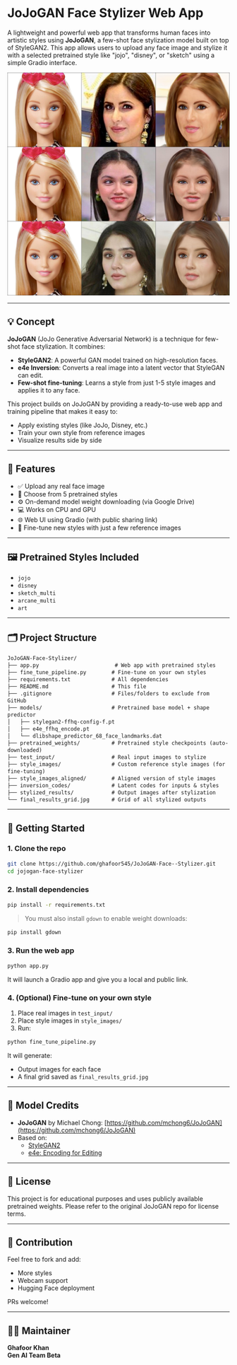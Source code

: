 # JoJoGAN Face Stylizer Web App

A lightweight and powerful web app that transforms human faces into artistic styles using **JoJoGAN**, a few-shot face stylization model built on top of StyleGAN2. This app allows users to upload any face image and stylize it with a selected pretrained style like "jojo", "disney", or "sketch" using a simple Gradio interface.

![Stylized Output Sample](final_results_grid.jpg)

---

## 💡 Concept

**JoJoGAN** (JoJo Generative Adversarial Network) is a technique for few-shot face stylization. It combines:

- **StyleGAN2**: A powerful GAN model trained on high-resolution faces.
- **e4e Inversion**: Converts a real image into a latent vector that StyleGAN can edit.
- **Few-shot fine-tuning**: Learns a style from just 1-5 style images and applies it to any face.

This project builds on JoJoGAN by providing a ready-to-use web app and training pipeline that makes it easy to:
- Apply existing styles (like JoJo, Disney, etc.)
- Train your own style from reference images
- Visualize results side by side

---

## 🧠 Features

- ✅ Upload any real face image
- 🎨 Choose from 5 pretrained styles
- ⚙️ On-demand model weight downloading (via Google Drive)
- 💻 Works on CPU and GPU
- 🌐 Web UI using Gradio (with public sharing link)
- 🔧 Fine-tune new styles with just a few reference images

---

## 🖼️ Pretrained Styles Included

- `jojo`
- `disney`
- `sketch_multi`
- `arcane_multi`
- `art`

---

## 🗂️ Project Structure

```
JoJoGAN-Face-Stylizer/
├── app.py                        # Web app with pretrained styles
├── fine_tune_pipeline.py        # Fine-tune on your own styles
├── requirements.txt             # All dependencies
├── README.md                    # This file
├── .gitignore                   # Files/folders to exclude from GitHub
├── models/                      # Pretrained base model + shape predictor
│   ├── stylegan2-ffhq-config-f.pt
│   ├── e4e_ffhq_encode.pt
│   └── dlibshape_predictor_68_face_landmarks.dat
├── pretrained_weights/          # Pretrained style checkpoints (auto-downloaded)
├── test_input/                  # Real input images to stylize
├── style_images/                # Custom reference style images (for fine-tuning)
├── style_images_aligned/        # Aligned version of style images
├── inversion_codes/             # Latent codes for inputs & styles
├── stylized_results/            # Output images after stylization
└── final_results_grid.jpg       # Grid of all stylized outputs
```

---

## 🚀 Getting Started

### 1. Clone the repo

```bash
git clone https://github.com/ghafoor545/JoJoGAN-Face--Stylizer.git
cd jojogan-face-stylizer
```

### 2. Install dependencies

```bash
pip install -r requirements.txt
```

> You must also install `gdown` to enable weight downloads:

```bash
pip install gdown
```

### 3. Run the web app

```bash
python app.py
```

It will launch a Gradio app and give you a local and public link.

### 4. (Optional) Fine-tune on your own style

1. Place real images in `test_input/`
2. Place style images in `style_images/`
3. Run:

```bash
python fine_tune_pipeline.py
```

It will generate:
- Output images for each face
- A final grid saved as `final_results_grid.jpg`

---

## 🧠 Model Credits

- **JoJoGAN** by Michael Chong: [https://github.com/mchong6/JoJoGAN](https://github.com/mchong6/JoJoGAN)
- Based on:
  - [StyleGAN2](https://github.com/NVlabs/stylegan2)
  - [e4e: Encoding for Editing](https://github.com/omertov/encoder4editing)

---

## 📄 License

This project is for educational purposes and uses publicly available pretrained weights. Please refer to the original JoJoGAN repo for license terms.

---

## 🤝 Contribution

Feel free to fork and add:
- More styles
- Webcam support
- Hugging Face deployment

PRs welcome!

---

## 👨‍💻 Maintainer

**Ghafoor Khan**  
**Gen AI Team Beta**



